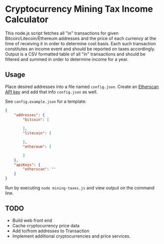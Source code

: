 # Cryptocurrency Mining Tax Income Calculator

This node.js script fetches all "in" transactions for given Bitcoin/Litecoin/Ethereum addresses and the price of each currency at the time of receiving it in order to determine cost basis. Each such transaction constitutes an income event and should be reported on taxes accordingly. Output is a CSV formatted table of all "in" transactions and should be filtered and summed in order to determine income for a year.

## Usage

Place desired addresses into a file named `config.json`. Create an [Etherscan API key](https://etherscan.io/apis) and add that info `config.json` as well.

See `config.example.json` for a template:
```json
{
    "addresses": {
        "bitcoin": [
            
        ],
        "litecoin": [

        ],
        "ethereum": [

        ]
    },
    "apiKeys": {
        "etherscan": ""
    }
}
```

Run by executing `node mining-taxes.js` and view output on the command line.

## TODO

* Build web front end
* Cache cryptocurrency price data
* Add to/from addresses to Transaction
* Implement additional cryptocurrencies and price services.